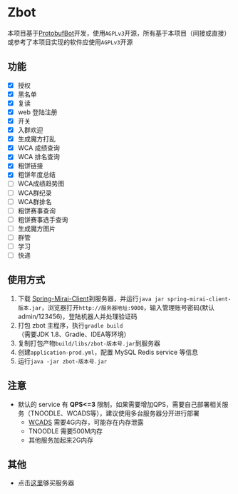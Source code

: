 # Zbot

本项目基于[ProtobufBot](https://github.com/protobufbot)开发，使用`AGPLv3`开源，所有基于本项目（间接或直接）或参考了本项目实现的软件应使用`AGPLv3`开源

## 功能
- [x] 授权
- [x] 黑名单
- [x] 复读
- [x] web 登陆注册 
- [x] 开关
- [x] 入群欢迎
- [x] 生成魔方打乱
- [x] WCA 成绩查询
- [x] WCA 排名查询
- [x] 粗饼链接
- [x] 粗饼年度总结
- [ ] WCA成绩趋势图
- [ ] WCA群纪录
- [ ] WCA群排名
- [ ] 粗饼赛事查询
- [ ] 粗饼赛事选手查询
- [ ] 生成魔方图片
- [ ] 群管
- [ ] 学习
- [ ] 快递

## 使用方式
1. 下载 [Spring-Mirai-Client](https://github.com/ProtobufBot/Spring-Mirai-Client/releases)到服务器，并运行`java jar spring-mirai-client-版本.jar`，浏览器打开`http://服务器地址:9000`，输入管理账号密码(默认admin/123456)，登陆机器人并处理验证码
2. 打包 zbot 主程序，执行`gradle build`（需要JDK 1.8、Gradle、IDEA等环境）
3. 复制打包产物`build/libs/zbot-版本号.jar`到服务器
4. 创建`application-prod.yml`，配置 MySQL Redis service 等信息
5. 运行`java -jar zbot-版本号.jar`

## 注意
- 默认的 service 有 **QPS<=3** 限制，如果需要增加QPS，需要自己部署相关服务（TNOODLE、WCADS等），建议使用多台服务器分开进行部署
    - [WCADS](https://github.com/lz1998/wca-data-service) 需要4G内存，可能存在内存泄露
    - TNOODLE 需要500M内存
    - 其他服务加起来2G内存

## 其他
- 点击[这里](https://promotion.aliyun.com/ntms/yunparter/invite.html?userCode=a6mqitia)够买服务器